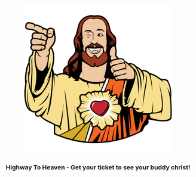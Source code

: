 <div align="center">
  <img alt="ReDoc logo" src="https://github.com/nshCore/highwayToHeaven-dapp/blob/master/vapp/src/assets/buddyChrist.png" width="400px" />

  ### Highway To Heaven - Get your ticket to see your buddy christ!
